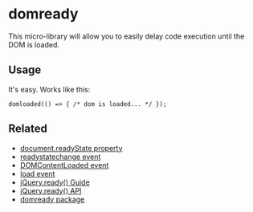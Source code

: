 # domready

This micro-library will allow you to easily delay code execution until the DOM is loaded.

## Usage

It's easy. Works like this:

```
domloaded(() => { /* dom is loaded... */ });
```

## Related

- [document.readyState property](https://developer.mozilla.org/en-US/docs/Web/API/Document/readyState)
- [readystatechange event](https://developer.mozilla.org/en-US/docs/Web/API/Document/readystatechange_event)
- [DOMContentLoaded event](https://developer.mozilla.org/en-US/docs/Web/API/Document/DOMContentLoaded_event)
- [load event](https://developer.mozilla.org/en-US/docs/Web/API/Window/load_event)
- [jQuery.ready() Guide](https://learn.jquery.com/using-jquery-core/document-ready/)
- [jQuery.ready() API](https://api.jquery.com/ready/)
- [domready package](https://www.npmjs.com/package/domready)
